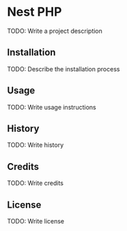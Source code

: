 # Nest PHP
TODO: Write a project description
## Installation
TODO: Describe the installation process
## Usage
TODO: Write usage instructions
## History
TODO: Write history
## Credits
TODO: Write credits
## License
TODO: Write license
